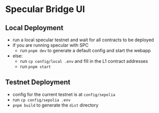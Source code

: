 # Specular Bridge UI 

## Local Deployment
- run a local specular testnet and wait for all contracts to be deployed
- if you are running specular with SPC
    - run `pnpm dev` to generate a default config and start the webapp
- else:
    - run `cp config/local .env` and fill in the L1 contract addresses
    - run `pnpm start`

## Testnet Deployment
- config for the current testnet is at `config/sepolia`
- run `cp config/sepolia .env`
- `pnpm build` to generate the `dist` directory

